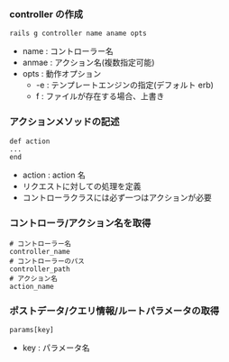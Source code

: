 ### controller の作成

```
rails g controller name aname opts
```

- name : コントローラー名
- anmae : アクション名(複数指定可能)
- opts : 動作オプション
  - -e : テンプレートエンジンの指定(デフォルト erb)
  - f : ファイルが存在する場合、上書き

### アクションメソッドの記述

```
def action
...
end
```

- action : action 名
- リクエストに対しての処理を定義
- コントローラクラスには必ず一つはアクションが必要

### コントローラ/アクション名を取得

```
# コントローラー名
controller_name
# コントローラーのパス
controller_path
# アクション名
action_name
```

### ポストデータ/クエリ情報/ルートパラメータの取得

```
params[key]
```

- key : パラメータ名
